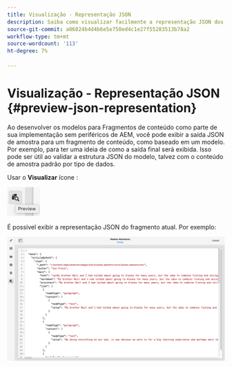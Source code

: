 ```yaml
---
title: Visualização - Representação JSON
description: Saiba como visualizar facilmente a representação JSON dos Fragmentos de conteúdo ao implementar sua solução sem periféricos AEM.
source-git-commit: a06024b4d4b6e5e750ed4c1e27f55283513b78a2
workflow-type: tm+mt
source-wordcount: '113'
ht-degree: 7%

---
```


# Visualização - Representação JSON {#preview-json-representation}

Ao desenvolver os modelos para Fragmentos de conteúdo como parte de sua implementação sem periféricos de AEM, você pode exibir a saída JSON de amostra para um fragmento de conteúdo, como baseado em um modelo. Por exemplo, para ter uma ideia de como a saída final será exibida. Isso pode ser útil ao validar a estrutura JSON do modelo, talvez com o conteúdo de amostra padrão por tipo de dados.

Usar o **Visualizar** ícone :

![Editor de fragmento de conteúdo - guia Visualização](assets/cfm-preview-01.png)

É possível exibir a representação JSON do fragmento atual. Por exemplo:

![Editor de fragmento do conteúdo - Visualização de um fragmento](assets/cfm-preview-02.png)
